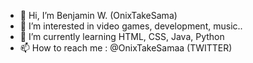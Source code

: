 - 👋 Hi, I’m Benjamin W. (OnixTakeSama)
- 👀 I’m interested in video games, development, music..
- 🌱 I’m currently learning HTML, CSS, Java, Python
- 📫 How to reach me : @OnixTakeSamaa (TWITTER)

<!---
OnixTakeSama/OnixTakeSama is a ✨ special ✨ repository because its `README.md` (this file) appears on your GitHub profile.
You can click the Preview link to take a look at your changes.
--->
